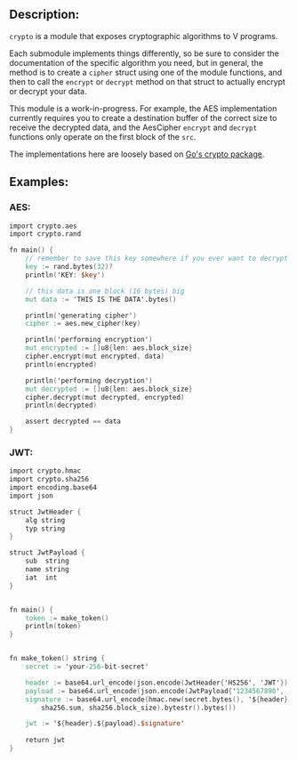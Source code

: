 ## Description:

`crypto` is a module that exposes cryptographic algorithms to V programs.

Each submodule implements things differently, so be sure to consider the documentation
of the specific algorithm you need, but in general, the method is to create a `cipher`
struct using one of the module functions, and then to call the `encrypt` or `decrypt`
method on that struct to actually encrypt or decrypt your data.

This module is a work-in-progress. For example, the AES implementation currently requires you
to create a destination buffer of the correct size to receive the decrypted data, and the AesCipher
`encrypt` and `decrypt` functions only operate on the first block of the `src`.

The implementations here are loosely based on [Go's crypto package](https://pkg.go.dev/crypto).

## Examples:

### AES:
```v
import crypto.aes
import crypto.rand

fn main() {
	// remember to save this key somewhere if you ever want to decrypt your data
	key := rand.bytes(32)?
	println('KEY: $key')

	// this data is one block (16 bytes) big
	mut data := 'THIS IS THE DATA'.bytes()

	println('generating cipher')
	cipher := aes.new_cipher(key)

	println('performing encryption')
	mut encrypted := []u8{len: aes.block_size}
	cipher.encrypt(mut encrypted, data)
	println(encrypted)

	println('performing decryption')
	mut decrypted := []u8{len: aes.block_size}
	cipher.decrypt(mut decrypted, encrypted)
	println(decrypted)

	assert decrypted == data
}
```

### JWT:
```v
import crypto.hmac
import crypto.sha256
import encoding.base64
import json

struct JwtHeader {
	alg string
	typ string
}

struct JwtPayload {
	sub  string
	name string
	iat  int
}


fn main() {
	token := make_token()
	println(token)
}


fn make_token() string {
	secret := 'your-256-bit-secret'

	header := base64.url_encode(json.encode(JwtHeader{'HS256', 'JWT'}).bytes())
	payload := base64.url_encode(json.encode(JwtPayload{'1234567890', 'John Doe', 1516239022}).bytes())
	signature := base64.url_encode(hmac.new(secret.bytes(), '${header}.$payload'.bytes(),
		sha256.sum, sha256.block_size).bytestr().bytes())

	jwt := '${header}.${payload}.$signature'
	
	return jwt
}

```
